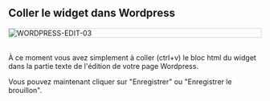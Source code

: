 ## Coller le widget dans Wordpress

<div style="border: thin solid lightgrey;">
  <img
    alt="WORDPRESS-EDIT-03"
    src="https://raw.githubusercontent.com/multi-coop/gitribute-documentation-content/main/images/wordpress/wordpress-edit-03-help.png"
    />
</div>
<br>

À ce moment vous avez simplement à coller (ctrl+v) le bloc html du widget dans la partie texte de l'édition de votre page Wordpress.

Vous pouvez maintenant cliquer sur "Enregistrer" ou "Enregistrer le brouillon".

